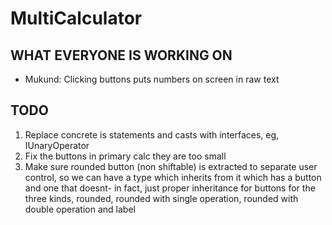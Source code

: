 # MultiCalculator

## WHAT EVERYONE IS WORKING ON
- Mukund: Clicking buttons puts numbers on screen in raw text

## TODO
1. Replace concrete is statements and casts with interfaces, eg, IUnaryOperator
2. Fix the buttons in primary calc they are too small
3. Make sure rounded button (non shiftable) is extracted to separate user control, so we can have a type which inherits from it which has a button and one that doesnt- in fact, just proper inheritance for buttons for the three kinds, rounded, rounded with single operation, rounded with double operation and label
